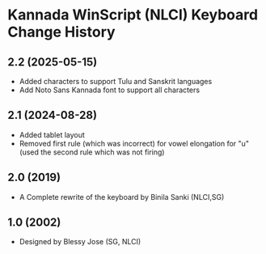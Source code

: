 Kannada WinScript (NLCI) Keyboard Change History
====================

2.2 (2025-05-15)
----------------
* Added characters to support Tulu and Sanskrit languages
* Add Noto Sans Kannada font to support all characters

2.1 (2024-08-28)
----------------
* Added tablet layout
* Removed first rule (which was incorrect) for vowel elongation for "u"
  (used the second rule which was not firing)

2.0 (2019)
----------------
* A Complete rewrite of the keyboard by Binila Sanki (NLCI,SG)

1.0 (2002)
----------------
* Designed by Blessy Jose (SG, NLCI)
